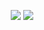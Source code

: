 <div align="center">

  ![](https://i.postimg.cc/jdgJgKrQ/Untitled23-20240127211133.png)
  ![](https://files.catbox.moe/syyhzf.png)
